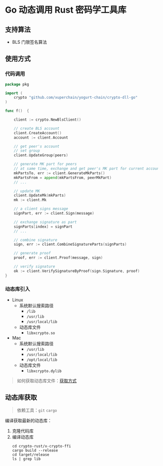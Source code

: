# Go 动态调用 Rust 密码学工具库

## 支持算法

- BLS 门限签名算法

## 使用方式

### 代码调用

```go
package pkg

import (
	crypto "github.com/xuperchain/yogurt-chain/crypto-dll-go"
)

func f()  {

	client := crypto.NewBlsClient()

	// create BLS account
	client.CreateAccount()
	account := client.Account

	// get peer's account
	// set group
	client.UpdateGroup(peers)

	// generate MK part for peers
	// at same time, exchange and get peer's MK part for current account
	mkPartsTo, err := client.GenerateMkParts()
	mkPartsFrom = append(mkPartsFrom, peerMkPart)
	// ...

	// update MK
	client.UpdateMk(mkParts)
	mk := client.Mk

	// a client signs message
	signPart, err := client.Sign(message)

	// exchange signature as part
	signParts[index] = signPart
	// ...

	// combine signature
	sign, err := client.CombineSignatureParts(signParts)

	// generate proof
	proof, err := client.Proof(message, sign)

	// verify signature
	ok := client.VerifySignatureByProof(sign.Signature, proof)
}
```

### 动态库引入

- Linux
	- 系统默认搜索路径
		- `/lib`
		- `/usr/lib`
		- `/usr/local/lib`
	- 动态库文件
		- `libxcrypto.so`
- Mac
	- 系统默认搜索路径
		- `/usr/lib`
		- `/usr/local/lib`
		- `/opt/local/lib`
	- 动态库文件
		- `libxcrypto.dylib`

> 如何获取动态库文件：[获取方式](#动态库获取)

## 动态库获取

> 依赖工具：`git` `cargo`

编译获取最新的动态库：

1. 克隆代码库
2. 编译动态库
    ```shell
    cd crypto-rust/x-crypto-ffi
    cargo build --release
    cd target/release
    ls | grep lib
    ```